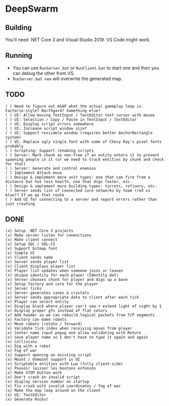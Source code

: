 # DeepSwarm

## Building

You'll need .NET Core 3 and Visual Studio 2019. VS Code might work.

## Running

 * You can use `RunServer.bat` or `RunClient.bat` to start one and then you can debug the other from VS.
 * `RunServer.bat new` will overwrite the generated map.

## TODO

    ( ) Need to figure out ASAP what the actual gameplay loop is. Factorio-style? Northgard? Something else?
    ( ) UI: Allow moving TextInput / TextEditor text cursor with mouse
    ( ) UI: Selection / Copy / Paste in TextInput / TextEditor
    ( ) UI: Display script errors somewhere
    ( ) UI: Increase script window size?
    ( ) UI: Support resizable window (requires better AnchorRectangle system)
    ( ) UI: Replace ugly single font with some of Chevy Ray's pixel fonts probably
    ( ) Scripting: Support renaming scripts
    ( ) Server: Mark chunk as non-free if an entity enters it to prevent spawning people in it (or we need to track entities by chunk and check for that)
    ( ) Server: Generate and control enemies
    ( ) Implement Attack move
    ( ) Design & implement more unit types: one that can fire from a distance but has less health, one that digs faster, etc.
    ( ) Design & implement more building types: turrets, refinery, etc.
    ( ) Server sends list of connected core networks by team (red vs blue)? If we go that route
    ( ) Add UI for connecting to a server and report errors rather than just crashing

## DONE

    (x) Setup .NET Core 3 projects
    (x) Make server listen for conenctions
    (x) Make client connect
    (x) Setup SDL / SDL-CS 
    (x) Support bitmap font
    (x) Simple UI
    (x) Client sends name
    (x) Server sends player list
    (x) Client displays player list
    (x) Player list updates when someone joins or leaves
    (x) Unique identity for each player (Identity.dat)
    (x) Server chooses chunk for player and digs up a base
    (x) Setup factory and core for the player
    (x) Server ticks
    (x) Server generates caves & crystals
    (x) Server sends appropriate data to client after each tick
    (x) Player can select entity
    (x) Display black where player can't see + extend light of sight by 1
    (x) Display proper gfx instead of flat colors
    (x) Add header so we can rebuild logical packets from TCP segments
    (x) Factory can make robots
    (x) Move robots (rotate / forward)
    (x) Validate tick index when receiving moves from player
    (x) Center name input popup and allow validating with Return
    (x) Save player name so I don't have to type it again and again
    (x) Collisions
    (x) Dig with a robot
    (x) Fog of war
    (x) Support opening an existing script
    (x) Mount / Unmount support in UI
    (x) Scriptable entities with Lua (fully client-side)
    (x) Pouvoir laisser les boutons enfoncés
    (x) Make STOP button work
    (x) Don't crash on invalid script
    (x) display version number on startup
    (x) Fix crash with invalid coordinates / fog of war
    (x) Make the map loop around on the client
    (x) UI: TextEditor
    (x) Generate Rocks!
